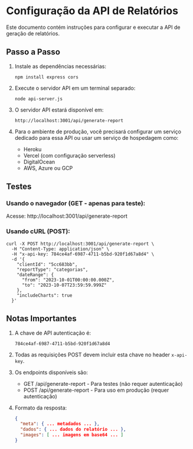 
# Configuração da API de Relatórios

Este documento contém instruções para configurar e executar a API de geração de relatórios.

## Passo a Passo

1. Instale as dependências necessárias:
   ```
   npm install express cors
   ```

2. Execute o servidor API em um terminal separado:
   ```
   node api-server.js
   ```

3. O servidor API estará disponível em:
   ```
   http://localhost:3001/api/generate-report
   ```

4. Para o ambiente de produção, você precisará configurar um serviço dedicado para essa API ou usar um serviço de hospedagem como:
   - Heroku
   - Vercel (com configuração serverless)
   - DigitalOcean
   - AWS, Azure ou GCP

## Testes

### Usando o navegador (GET - apenas para teste):
Acesse: http://localhost:3001/api/generate-report

### Usando cURL (POST):
```
curl -X POST http://localhost:3001/api/generate-report \
  -H "Content-Type: application/json" \
  -H "x-api-key: 784ce4af-6987-4711-b5bd-920f1d67a8d4" \
  -d '{
    "clientId": "5cc683bb", 
    "reportType": "categorias",
    "dateRange": {
      "from": "2023-10-01T00:00:00.000Z",
      "to": "2023-10-07T23:59:59.999Z"
    },
    "includeCharts": true
  }'
```

## Notas Importantes

1. A chave de API autenticação é:
   ```
   784ce4af-6987-4711-b5bd-920f1d67a8d4
   ```

2. Todas as requisições POST devem incluir esta chave no header `x-api-key`.

3. Os endpoints disponíveis são:
   - GET /api/generate-report - Para testes (não requer autenticação)
   - POST /api/generate-report - Para uso em produção (requer autenticação)

4. Formato da resposta:
   ```json
   {
     "meta": { ... metadados ... },
     "dados": { ... dados do relatório ... },
     "images": [ ... imagens em base64 ... ]
   }
   ```
